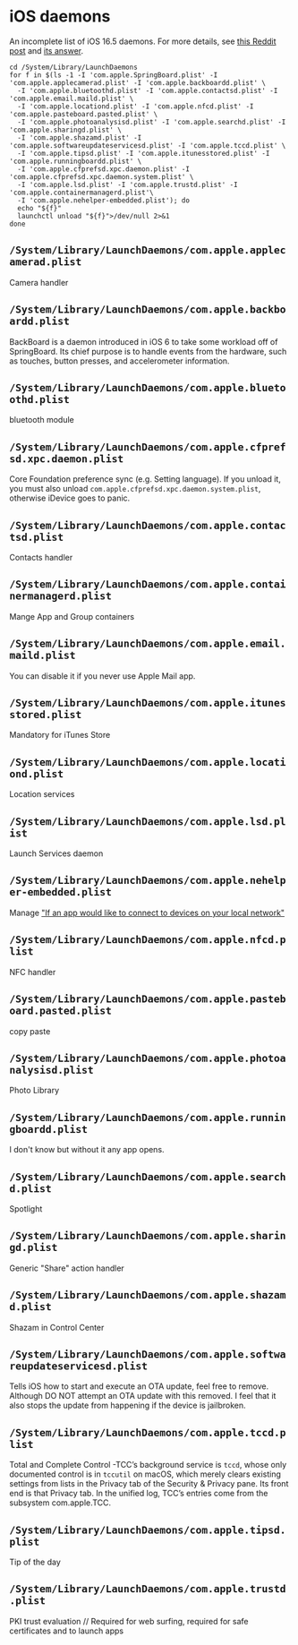 # iOS daemons

An incomplete list of iOS 16.5 daemons.
For more details, see [this Reddit post](https://www.reddit.com/r/jailbreak/comments/10v7j59/tutorial_list_of_ios_daemons_and_what_they_do/?utm_source=share&utm_medium=web3x&utm_name=web3xcss&utm_term=1&utm_content=share_button) and [its answer](https://www.reddit.com/r/jailbreak/comments/10v7j59/comment/j8s1lgj/?utm_source=share&utm_medium=web3x&utm_name=web3xcss&utm_term=1&utm_content=share_button).

```shell
cd /System/Library/LaunchDaemons
for f in $(ls -1 -I 'com.apple.SpringBoard.plist' -I 'com.apple.applecamerad.plist' -I 'com.apple.backboardd.plist' \
  -I 'com.apple.bluetoothd.plist' -I 'com.apple.contactsd.plist' -I 'com.apple.email.maild.plist' \
  -I 'com.apple.locationd.plist' -I 'com.apple.nfcd.plist' -I 'com.apple.pasteboard.pasted.plist' \
  -I 'com.apple.photoanalysisd.plist' -I 'com.apple.searchd.plist' -I 'com.apple.sharingd.plist' \
  -I 'com.apple.shazamd.plist' -I 'com.apple.softwareupdateservicesd.plist' -I 'com.apple.tccd.plist' \
  -I 'com.apple.tipsd.plist' -I 'com.apple.itunesstored.plist' -I 'com.apple.runningboardd.plist' \
  -I 'com.apple.cfprefsd.xpc.daemon.plist' -I 'com.apple.cfprefsd.xpc.daemon.system.plist' \
  -I 'com.apple.lsd.plist' -I 'com.apple.trustd.plist' -I 'com.apple.containermanagerd.plist'\
  -I 'com.apple.nehelper-embedded.plist'); do 
  echo "${f}"
  launchctl unload "${f}">/dev/null 2>&1
done
```

## `/System/Library/LaunchDaemons/com.apple.applecamerad.plist`

Camera handler

## `/System/Library/LaunchDaemons/com.apple.backboardd.plist`

BackBoard is a daemon introduced in iOS 6 to take some workload off of SpringBoard. 
Its chief purpose is to handle events from the hardware, such as touches, button presses, and accelerometer information. 

## `/System/Library/LaunchDaemons/com.apple.bluetoothd.plist`

bluetooth module 

## `/System/Library/LaunchDaemons/com.apple.cfprefsd.xpc.daemon.plist`

Core Foundation preference sync (e.g. Setting language).
If you unload it, you must also unload `com.apple.cfprefsd.xpc.daemon.system.plist`, otherwise iDevice goes to panic.

## `/System/Library/LaunchDaemons/com.apple.contactsd.plist`

Contacts handler

## `/System/Library/LaunchDaemons/com.apple.containermanagerd.plist`

Mange App and Group containers

## `/System/Library/LaunchDaemons/com.apple.email.maild.plist`

You can disable it if you never use Apple Mail app.

## `/System/Library/LaunchDaemons/com.apple.itunesstored.plist`

Mandatory for iTunes Store  

## `/System/Library/LaunchDaemons/com.apple.locationd.plist`

Location services

## `/System/Library/LaunchDaemons/com.apple.lsd.plist`

Launch Services daemon 

## `/System/Library/LaunchDaemons/com.apple.nehelper-embedded.plist`

Manage ["If an app would like to connect to devices on your local network"](https://support.apple.com/library/content/dam/edam/applecare/images/en_US/iOS/ios-16-iphone-13-pro-keynote-recents-keynote-remote-local-network-prompt.png)

## `/System/Library/LaunchDaemons/com.apple.nfcd.plist`

NFC handler

## `/System/Library/LaunchDaemons/com.apple.pasteboard.pasted.plist`

copy paste

## `/System/Library/LaunchDaemons/com.apple.photoanalysisd.plist`

Photo Library

## `/System/Library/LaunchDaemons/com.apple.runningboardd.plist`

I don't know but without it any app opens.

## `/System/Library/LaunchDaemons/com.apple.searchd.plist`

Spotlight

## `/System/Library/LaunchDaemons/com.apple.sharingd.plist`

Generic "Share" action handler

## `/System/Library/LaunchDaemons/com.apple.shazamd.plist`

Shazam in Control Center

## `/System/Library/LaunchDaemons/com.apple.softwareupdateservicesd.plist`

Tells iOS how to start and execute an OTA update, feel free to remove. 
Although DO NOT attempt an OTA update with this removed. 
I feel that it also stops the update from happening if the device is jailbroken.  

## `/System/Library/LaunchDaemons/com.apple.tccd.plist`

Total and Complete Control -TCC’s background service is `tccd`, whose only documented control is in `tccutil` on macOS, which merely clears existing settings from lists in the Privacy tab of the Security & Privacy pane.
Its front end is that Privacy tab. 
In the unified log, TCC’s entries come from the subsystem com.apple.TCC.

## `/System/Library/LaunchDaemons/com.apple.tipsd.plist`

Tip of the day

## `/System/Library/LaunchDaemons/com.apple.trustd.plist`

PKI trust evaluation // Required for web surfing, required for safe certificates and to launch apps